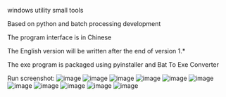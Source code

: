 windows utility small tools




Based on python and batch processing development







The program interface is in Chinese





The English version will be written after the end of version 1.*




The exe program is packaged using pyinstaller and Bat To Exe Converter




Run screenshot:
![image](https://github.com/2096779623/windows-utility-tools/tree/master/Image/1.jpg)
![image](https://github.com/2096779623/windows-utility-tools/tree/master/Image/2.jpg)
![image](https://github.com/2096779623/windows-utility-tools/tree/master/Image/3.jpg)
![image](https://github.com/2096779623/windows-utility-tools/tree/master/Image/4.jpg)
![image](https://github.com/2096779623/windows-utility-tools/tree/master/Image/5.jpg)
![image](https://github.com/2096779623/windows-utility-tools/tree/master/Image/6.jpg)
![image](https://github.com/2096779623/windows-utility-tools/tree/master/Image/7.jpg)
![image](https://github.com/2096779623/windows-utility-tools/tree/master/Image/8.jpg)
![image](https://github.com/2096779623/windows-utility-tools/tree/master/Image/9.jpg)
![image](https://github.com/2096779623/windows-utility-tools/tree/master/Image/10.jpg)
![image](https://github.com/2096779623/windows-utility-tools/tree/master/Image/11.jpg)
